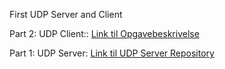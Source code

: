 First UDP Server and Client

Part 2: UDP Client:: [Link til Opgavebeskrivelse](https://docs.google.com/document/d/1JtWN97zoGTzHaHwIMUMMjhYv6BeQ2fP7EL0iOEr8daE/edit?tab=t.0#heading=h.kcrxxqwstlrj)

Part 1: UDP Server: [Link til UDP Server Repository](https://github.com/khuu86/UDPServer1)
